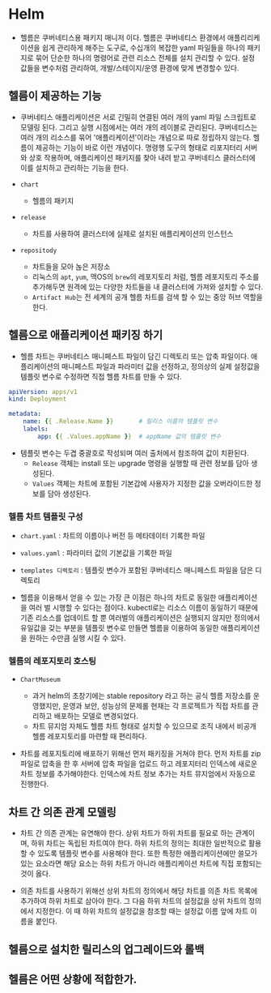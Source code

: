 # Helm
- 헬름은 쿠버네티스용 패키지 매니저 이다. 헬름은 쿠버네티스 환경에서 애플리리케이션을 쉽게 관리하게 해주는 도구로, 수십개의 복잡한 yaml 파일들을 하나의 패키지로 묶어 단순한 하나의 명령어로 관련 리소스 전체를 설치 관리할 수 있다. 설정 값들을 변수처럼 관리하여, 개발/스테이지/운영 환경에 맞게 변경할수 있다.

## 헬름이 제공하는 기능
- 쿠버네티스 애플리케이션은 서로 긴밀히 연결된 여러 개의 yaml 파일 스크립트로 모델링 된다. 그리고 실행 시점에서는 여러 개의 레이블로 관리된다. 쿠버네티스는 여러 개의 리소스를 묶어 '애플리케이션'이라는 개념으로 따로 정립하지 않는다. 헬름이 제공하는 기능이 바로 이런 개념이다.
명령행 도구의 형태로 리포지터리 서버와 상호 작용하며, 애플리케이션 패키지를 찾아 내려 받고 쿠버네티스 클러스터에 이를 설치하고 관리하는 기능을 한다.

- `chart`
    - 헬름의 패키지

- `release`
    - 차트를 사용하여 클러스터에 실제로 설치된 애플리케이션의 인스턴스

- `repositody`
    - 차트들을 모아 녾은 저장소
    - 리눅스의 `apt`, `yum`, 맥OS의 `brew`의 레포지토리 처럼, 헬름 레포지토리 주소를 추가해두면 원격에 있는 다양한 차트들을 내 클러스터에 가져와 설치할 수 있다.
    - `Artifact Hub`는 전 세계의 공개 헬름 차트를 검색 할 수 있는 중앙 허브 역할을 한다.

## 헬름으로 애플리케이션 패키징 하기
- 헬름 차트는 쿠버네티스 매니페스트 파일이 담긴 디렉토리 또는 압축 파일이다. 애플리케이션의 매니페스트 파일과 파라미터 값을 선정하고, 정의상의 실제 설정값을 템플릿 변수로 수정하면 직접 헬름 차트를 만들 수 있다.

~~~yaml
apiVersion: apps/v1
kind: Deployment

metadata:
    name: {{ .Release.Name }}       # 릴리스 이름의 템플릿 변수
    labels:
        app: {{ .Values.appName }}  # appName 값의 템플릿 변수
~~~

- 템플릿 변수는 두겹 중괄호로 작성되며 여러 출처에서 참조하여 값이 치환된다.
    - `Release` 객체는 install 또는 upgrade 명령을 실행할 때 관련 정보를 담아 생성된다.
    - `Values` 객체는 차트에 포함된 기본갑에 사용자가 지정한 값을 오버라이드한 정보를 담아 생성된다.

### 헬름 차트 템플릿 구성
- `chart.yaml` : 차트의 이름이나 버전 등 메타데이터 기록한 파일
- `values.yaml` : 파라미터 값의 기본값을 기록한 파일
- `templates 디렉토리` : 템플릿 변수가 포함된 쿠버네티스 매니페스트 파일을 담은 디렉토리

- 헬름을 이용해서 얻을 수 있는 가장 큰 이점은 하나의 차트로 동일한 애플리케이션을 여러 벌 시행할 수 있다는 점이다. kubectl로는 리소스 이름이 동일하기 때문에 기존 리소스를 업데이트 할 뿐 여러벌의 애플리케이션은 실행되지 않지만 정의에서 유일값을 갖는 부분을 템플릿 변수로 만들면 헬름을 이용하여 동일한 애플리케이션을 원하는 수만큼 실행 시킬 수 있다.


### 헬름의 레포지토리 호스팅
- `ChartMuseum`
    - 과거 helm의 초창기에는 stable repository 라고 하는 공식 헬름 저장소를 운영했지만, 운영과 보안, 성능상의 문제롤 현재는 각 프로젝트가 직접 차트를 관리하고 배포하는 모델로 변경되었다.
    - 차트 뮤지엄 자체도 헬름 차트 형태로 설치할 수 있으므로 조직 내에서 비공개 헬름 레포지토리를 마련할 때 편리하다.

- 차트를 레포지토리에 배포하기 위해선 먼저 패키징을 거쳐야 한다. 먼저 차트를 zip 파일로 압축을 한 후 서버에 압축 파일을 업로드 하고 레포지터리 인덱스에 새로운 차트 정보를 추가해야한다. 인덱스에 차트 정보 추가는 차트 뮤지엄에서 자동으로 진행한다.


## 차트 간 의존 관계 모델링
- 차트 간 의존 관계는 유연해야 한다. 상위 차트가 하위 차트를 필요로 하는 관계이며, 하위 차트는 독립된 차트여야 한다. 하위 차트의 정의는 최대한 일반적으로 활용할 수 있도록 템플릿 변수를 사용해야 한다. 또한 특정한 애플리케이션에만 쓸모가 있는 요소라면 해당 요소는 하위 차트가 아니라 애플리케이션 차트에 직접 포함되는 것이 옳다.

- 의존 차트를 사용하기 위해선 상위 차트의 정의에서 해당 차트를 의존 차트 목록에 추가하여 하위 차트로 삼아야 한다. 그 다음 하위 차트의 설정값을 상위 차트의 정의에서 지정한다. 이 때 하위 차트의 설정값을 참조할 때는 설정값 이름 앞에 차트 이름을 붙인다. 


## 헬름으로 설치한 릴리스의 업그레이드와 롤백


## 헬름은 어떤 상황에 적합한가.